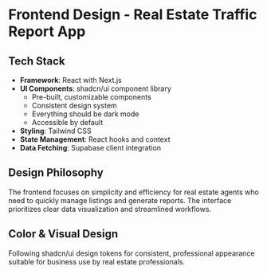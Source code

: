 # Frontend Design - Real Estate Traffic Report App

## Tech Stack
- **Framework**: React with Next.js
- **UI Components**: shadcn/ui component library
  - Pre-built, customizable components
  - Consistent design system
  - Everything should be dark mode
  - Accessible by default
- **Styling**: Tailwind CSS
- **State Management**: React hooks and context
- **Data Fetching**: Supabase client integration

## Design Philosophy
The frontend focuses on simplicity and efficiency for real estate agents who need to quickly manage listings and generate reports. The interface prioritizes clear data visualization and streamlined workflows.


## Color & Visual Design
Following shadcn/ui design tokens for consistent, professional appearance suitable for business use by real estate professionals.
